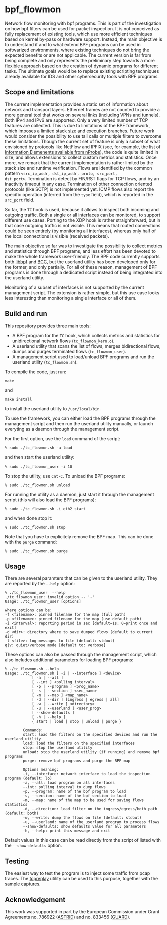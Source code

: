 # bpf_flowmon

Network flow monitoring with bpf programs. This is part of the investigation on how bpf filters can be used for packet inspection. It is not conceived as fully replacement of existing tools, which use more efficient techniques based on kernel by-pass or hardware support. Instead, the main objective is to understand if and to what extend BPF programs can be used in softwarized environments, where existing techniques do not bring the expected benefits or are not applicable.
The current version is far from being complete and only represents the preliminary step towards a more flexible approach based on the creation of dynamic programs for different tasks. The ultimate goals would be to replace existing scripting techniques already available for IDS and other cybersecurity tools with BPF programs.

## Scope and limitations

The current implementation provides a static set of information about network and transport layers. Ethernet frames are not counted to provide a more general tool that works on several links (including VPNs and tunnels).
Both IPv4 and IPv6 are supported. Only a very limited number of TCP features are collected. This is due to limitations of the BPF framework, which imposes a limited stack size and execution branches. Future work would consider the possibility to use tail calls or multiple filters to overcome these limitations.
Though the current set of feature is only a subset of what envisioned by protocols like NetFlow and IPFIX (see, for example, the list of <A href="https://www.ntop.org/guides/nprobe/flow_information_elements.html">Information Elemenents available from nProbe</A>), the code is quite limited in size, and allows extensions to collect custom metrics and statistics. Once more, we remark that the current implementation is rather limited by the stack size and runtime verification.
Flows are identified by the common pattern <code><src_ip_addr, dst_ip_addr, proto, src_port, dst_port></code>. Termination is detect by FIN/RST flags for TCP flows, and by an inactivity timeout in any case. Termination of other connection oriented protocols (like SCTP) is not implemented yet. ICMP flows also report the specific operation (inferred from the <code>type</code> field), which is reported in the <code>src_port</code> field.

So far, the <code>TC</code> hook is used, because it allows to inspect both incoming and outgoing traffic. Both a single or all interfaces can be monitored, to support different use cases. Porting to the XDP hook is rather straighforward, but in that case outgoing traffic is not visible. This means that routed connections could be seen entirely (by monitoring all interfaces), whereas only half of the local connections is visible (received packets).

The main objective so far was to investigate the possibility to collect metrics and statistics through BPF programs, and less effort has been devoted to make the whole framework user-friendly. The BPF code currently supports both <A href="https://github.com/libbpf/libbpf">libbpf</A> and <A href="https://github.com/iovisor/bcc">BCC</A>, but the userland utility has been developed only for the former, and only partially. For all of these reason, management of BPF programs is done through a dedicated script instead of being integrated into the userland utility.

Monitoring of a subset of interfaces is not supported by the current management script. The extension is rather simple, but this use case looks less interesting than monitoring a single interface or all of them. 


## Build and run

This repository provides three main tools:
* A BPF program for the <code>TC</code> hook, which collects metrics and statistics for unidirectional network flows (<code>tc_flowmon_kern.o</code>).
* A userland utility that scans the list of flows, merges bidirectional flows, dumps and purges terminated flows (<code>tc_flowmon_user</code>).
* A management script used to load/unload BPF programs and run the userland utility (<code>tc_flowmon.sh</code>).

To compile the code, just run:
```
make 
```
and
```
make install
```
to install the userland utility to <code>/usr/local/bin</code>.

To use the framework, you can either load the BPF programs through the management script and then run the userland utility manually, or launch everyting as a daemon through the management script.

For the first option, use the <code>load</code> command of the script:
```
% sudo ./tc_flowmon.sh -a load
```
and then start the userland utility:
```
% sudo ./tc_flowmon_user -i 10 
```
To stop the utility, use <code>Cnt-C</code>. To unload the BPF programs:
```
% sudo ./tc_flowmon.sh unload
```

For running the utility as a daemon, just start it through the management script (this will also load the BPF programs):
```
% sudo ./tc_flowmon.sh -i eth2 start
```
and when done stop it:
```
% sudo ./tc_flowmon.sh stop
```

Note that you have to explicitely remove the BPF map. This can be done with the <code>purge</code> command:
```
% sudo ./tc_flowmon.sh purge
```

## Usage

There are several paramters that can be given to the userland utility. They are reported by the <code>--help</code> option:
```
% ./tc_flowmon_user  --help
./tc_flowmon_user: invalid option -- '-'
Usage: ./tc_flowmon_user [options]

where options can be:
-f <filename>: pinned filename for the map (full path)
-p <filename>: pinned filename for the map (use default path)
-i <interval>: reporting period in sec [default=1s; 0=print once and exit]
-d <dir>: directory where to save dumped flows (default to current dir)
-l <file>: log messages to file (default: stdout)
q|v: quiet/verbose mode [default to: verbose]
```
These options can also be passed through the management script, which also includes additional parameters for loading BPF programs:
```
% ./tc_flowmon.sh --help
Usage: ./tc_flowmon.sh [ -i | --interface ] <device>
			[ -a | --all ]
			[ --int ] <polling_interval>
			[ -p | --program ] <prog_name>
			[ -s | --section ] <sec_name>
			[ -m | --map ] <map_name>
			[ -d | --dir ] [ingress | egress | all]
			[ -w | --write ] <directory>
			[ -u | --userland ] <user_prog>
			[ --show-defaults ]
			[ -h | --help ]
			{ start | load | stop | unload | purge }
			
		Commands:
		start: load the filters on the specified devices and run the userland utility
		load: load the filters on the specified interfaces
		stop: stop the userland utility
		unload: stop the userland utility (if running) and remove bpf programs
		purge: remove bpf programs and purge the BPF map

		Options meaning:
		-i, --interface: network interface to load the inspection program (default: lo)
		-a, --all: load program on all interfaces
		--int: polling interval to dump flows
		-p, --program: name of the bpf program to load
		-s, --section: name of the bpf section to load
		-m, --map: name of the map to be used for saving flows statistics
		-d, --direction: load filter on the ingress/egress/both path (default: both)
		-w, --write: dump the flows on file (default: stdout)
		-u, --userland: name of the userland program to process flows
		--show-defaults: show defaults value for all parameters
		-h, --help: print this message and exit

```
Default values in this case can be read directly from the script of listed with the <code>--show-defaults</code> option.

## Testing

The easiest way to test the program is to inject some traffic from pcap traces. The <A href="https://tcpreplay.appneta.com/">tcpreplay</A> utility can be used to this purpose, together with the <A href="https://tcpreplay.appneta.com/wiki/captures.html">sample captures</A>.

## Acknowledgement

This work was supported in part by the European Commission under Grant Agreements no. 786922 (<A href="https://www.astrid-project.eu/">ASTRID</A>) and no. 833456 (<A href="https://guard-project.eu/">GUARD</A>).





